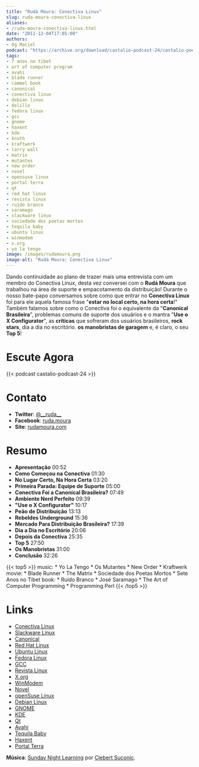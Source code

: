 ```yaml
---
title: "Rudá Moura: Conectiva Linux"
slug: ruda-moura-conectiva-linux
aliases:
- /ruda-moura-conectiva-linux.html
date: "2011-12-04T17:05:00"
authors:
- Og Maciel
podcast: "https://archive.org/download/castalio-podcast-24/castalio-podcast-24.mp3"
tags:
- 7 anos no tibet
- art of computer program
- avahi
- blade runner
- cammel book
- canonical
- conectiva linux
- debian linux
- delillo
- fedora linux
- gcc
- gnome
- haxent
- kde
- knuth
- kraftwerk
- larry wall
- matrix
- mutantes
- new order
- novel
- opensuse linux
- portal terra
- qt
- red hat linux
- revista linux
- ruído branco
- saramago
- slackware linux
- sociedade dos poetas mortos
- tequila baby
- ubuntu linux
- winmodem
- x.org
- yo la tengo
image: /images/rudamoura.png
image-alt: "Rudá Moura: Conectiva Linux"
---
```


Dando continuidade ao plano de trazer mais uma entrevista com um membro
do Conectiva Linux, desta vez conversei com o **Rudá Moura** que
trabalhou na área de suporte e empacotamento da distribuição! Durante o
nosso bate-papo conversamos sobre como que entrar no **Conectiva Linux**
foi para ele aquela famosa frase \"**estar no local certo, na hora
certa**!\" Também falamos sobre como o Conectiva foi o equivalente da
\"**Canonical Brasileira**\", problemas comuns de suporte dos usuários e
o mantra \"**Use o X Configurator**\", as **críticas** que sofreram dos
usuários brasileiros, **rock stars**, dia a dia no escritório. **os
manobristas de garagem** e, é claro, o seu **Top 5**!

# Escute Agora

{{< podcast castalio-podcast-24 >}}

# Contato

- **Twitter**: [\@\_\_ruda\_\_]()
- **Facebook**: [ruda.moura](https://www.facebook.com/ruda.moura)
- **Site**: [rudamoura.com](http://rudamoura.com/)

# Resumo

- **Apresentação** 00:52
- **Como Começou na Conectiva** 01:30
- **No Lugar Certo, Na Hora Certa** 03:20
- **Primeira Parada: Equipe de Suporte** 05:00
- **Conectiva Foi a Canonical Brasileira?** 07:49
- **Ambiente Nerd Perfeito** 09:39
- **\"Use o X Configurator\"** 10:17
- **Peão de Distribuição** 13:13
- **Rebeldes Underground** 15:36
- **Mercado Para Distribuição Brasileira?** 17:39
- **Dia a Dia no Escritório** 20:06
- **Depois da Conectiva** 25:35
- **Top 5** 27:50
- **Os Manobristas** 31:00
- **Conclusão** 32:26

{{< top5 >}}
music:
    * Yo La Tengo
    * Os Mutantes
    * New Order
    * Kraftwerk
movie:
    * Blade Runner
    * The Matrix
    * Sociedade dos Poetas Mortos
    * Sete Anos no Tibet
book:
    * Ruído Branco
    * José Saramago
    * The Art of Computer Programming
    * Programming Perl
{{< /top5 >}}

# Links

- [Conectiva Linux](https://duckduckgo.com/?q=Conectiva+Linux)
- [Slackware Linux](https://duckduckgo.com/?q=Slackware+Linux)
- [Canonical](https://duckduckgo.com/?q=Canonical)
- [Red Hat Linux](https://duckduckgo.com/?q=Red+Hat+Linux)
- [Ubuntu Linux](https://duckduckgo.com/?q=Ubuntu+Linux)
- [Fedora Linux](https://duckduckgo.com/?q=Fedora+Linux)
- [GCC](https://duckduckgo.com/?q=GCC)
- [Revista Linux](https://duckduckgo.com/?q=Revista+Linux)
- [X.org](https://duckduckgo.com/?q=X.org)
- [WinModem](https://duckduckgo.com/?q=WinModem)
- [Novel](https://duckduckgo.com/?q=Novel)
- [openSuse Linux](https://duckduckgo.com/?q=openSuse+Linux)
- [Debian Linux](https://duckduckgo.com/?q=Debian+Linux)
- [GNOME](https://duckduckgo.com/?q=GNOME)
- [KDE](https://duckduckgo.com/?q=KDE)
- [Qt](https://duckduckgo.com/?q=Qt)
- [Avahi](https://duckduckgo.com/?q=Avahi)
- [Tequila Baby](https://duckduckgo.com/?q=Tequila+Baby)
- [Haxent](https://duckduckgo.com/?q=Haxent)
- [Portal Terra](https://duckduckgo.com/?q=Portal+Terra)

<p class="alert alert-info">
  <strong>Música</strong>: <a class="reference external" href="http://soundcloud.com/clebertsuconic/sunday-night-lerning">Sunday Night Learning</a> por <a class="reference external" href="http://soundcloud.com/clebertsuconic">Clebert Suconic</a>.
</p>
